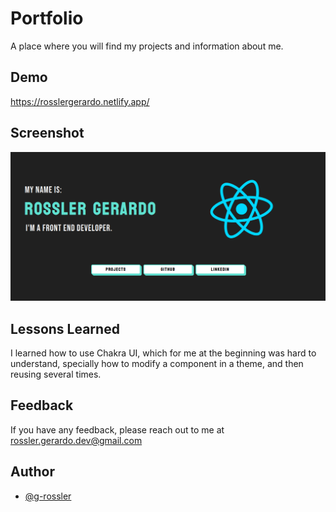 # Portfolio

A place where you will find my projects
and information about me.


## Demo

https://rosslergerardo.netlify.app/


## Screenshot

![Portfolio Screenshot](https://raw.githubusercontent.com/g-rossler/Portafolio/main/src/image/portafolio.png?token=GHSAT0AAAAAABSYXPM4RDYCKRPCDGPU5JEOYVUUNWQ)


## Lessons Learned
I learned how to use Chakra UI, which for me at the beginning was hard to understand, specially how to modify a component in a theme, and then reusing several times.


## Feedback

If you have any feedback, please reach out to me at rossler.gerardo.dev@gmail.com


## Author

- [@g-rossler](https://github.com/g-rossler)

